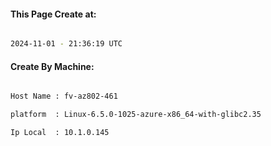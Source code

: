 
   
#### This Page Create at:

```bash

2024-11-01 - 21:36:19 UTC

```

#### Create By Machine:

```bash

Host Name : fv-az802-461

platform  : Linux-6.5.0-1025-azure-x86_64-with-glibc2.35

Ip Local  : 10.1.0.145

```

